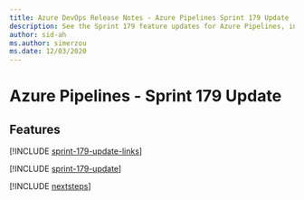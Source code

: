 ```yaml
---
title: Azure DevOps Release Notes - Azure Pipelines Sprint 179 Update
description: See the Sprint 179 feature updates for Azure Pipelines, including next steps.
author: sid-ah
ms.author: simerzou
ms.date: 12/03/2020
---
```


# Azure Pipelines - Sprint 179 Update

## Features

[!INCLUDE [sprint-179-update-links](../includes/pipelines/sprint-179-update-links.md)]

[!INCLUDE [sprint-179-update](../includes/pipelines/sprint-179-update.md)]

[!INCLUDE [nextsteps](../includes/nextsteps.md)]
